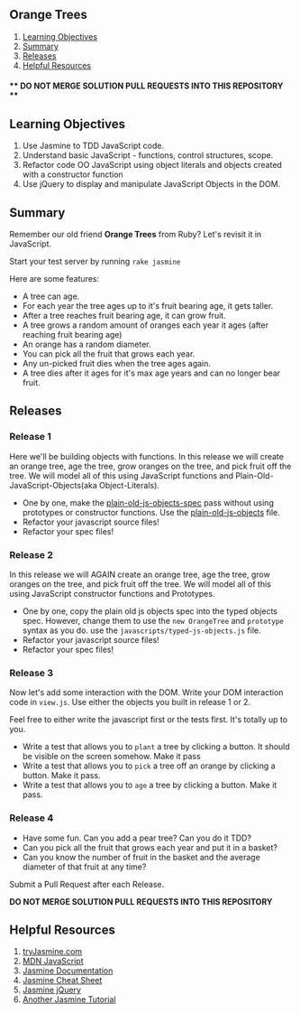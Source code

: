 ## Orange Trees
1. [Learning Objectives](#learning-objectives)
1. [Summary](#summary)
1. [Releases](#releases)
1. [Helpful Resources](#helpful-resources)

#### ** DO NOT MERGE SOLUTION PULL REQUESTS INTO THIS REPOSITORY **

## Learning Objectives
1. Use Jasmine to TDD JavaScript code.
1. Understand basic JavaScript - functions, control structures, scope.
1. Refactor code OO JavaScript using object literals and objects created with a
   constructor function
1. Use jQuery to display and manipulate JavaScript Objects in the DOM.

## Summary
Remember our old friend **Orange Trees** from Ruby? Let's revisit it in
JavaScript.

Start your test server by running `rake jasmine`

Here are some features:
* A tree can age.
* For each year the tree ages up to it's fruit bearing age, it gets taller.
* After a tree reaches fruit bearing age, it can grow fruit.
* A tree grows a random amount of oranges each year it ages (after reaching fruit bearing age)
* An orange has a random diameter.
* You can pick all the fruit that grows each year. 
* Any un-picked fruit dies when the tree ages again.
* A tree dies after it ages for it's max age years and can no longer bear fruit.  

## Releases


### Release 1
Here we'll be building objects with functions. In this release we will create an
orange tree, age the tree, grow oranges on the tree, and pick fruit off the
tree.  We will model all of this using JavaScript functions and
Plain-Old-JavaScript-Objects(aka Object-Literals).

* One by one, make the
  [plain-old-js-objects-spec](./spec/javascripts/plain_old_js_objects_spec.js)
  pass without using prototypes or constructor functions. Use the
  [plain-old-js-objects](./javascripts/plain-old-js-objects.js) file.
* Refactor your javascript source files!
* Refactor your spec files!

### Release 2
In this release we will AGAIN create an orange tree, age the tree, grow oranges
on the tree, and pick fruit off the tree.  We will model all of this using
JavaScript constructor functions and Prototypes.

* One by one, copy the plain old js objects spec into the typed objects spec.
  However, change them to use the `new OrangeTree` and `prototype` syntax as you
  do. use the `javascripts/typed-js-objects.js` file.
* Refactor your javascript source files!
* Refactor your spec files!


### Release 3
Now let's add some interaction with the DOM. Write your DOM interaction code in
`view.js`. Use either the objects you built in release 1 or 2.

Feel free to either write the javascript first or the tests first.  It's totally
up to you.

* Write a test that allows you to `plant` a tree by clicking a button. It should
  be visible on the screen somehow. Make it pass
* Write a test that allows you to `pick` a tree off an orange by clicking a
  button. Make it pass.
* Write a test that allows you to `age` a tree by clicking a button. Make it
  pass.


### Release 4

* Have some fun.  Can you add a pear tree? Can you do it TDD? 
* Can you pick all the fruit that grows each year and put it in a basket?
* Can you know the number of fruit in the basket and the average diameter of that fruit at any time?


Submit a Pull Request after each Release.

**DO NOT MERGE SOLUTION PULL REQUESTS INTO THIS REPOSITORY**

## Helpful Resources
1. [tryJasmine.com](http://tryjasmine.com)
1. [MDN JavaScript](https://developer.mozilla.org/en-US/docs/Web/JavaScript/Guide)
1. [Jasmine Documentation](http://pivotal.github.io/jasmine/)
1. [Jasmine Cheat Sheet](http://www.cheatography.com/citguy/cheat-sheets/jasmine-js-testing/)
1. [Jasmine jQuery](https://github.com/velesin/jasmine-jquery)
1. [Another Jasmine Tutorial](http://evanhahn.com/how-do-i-jasmine/)
